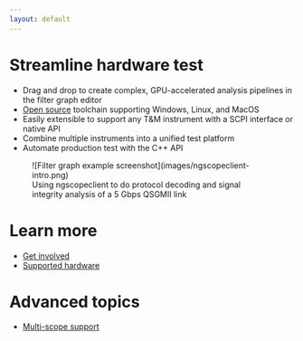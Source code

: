 ```yaml
---
layout: default
---
```


# Streamline hardware test

* Drag and drop to create complex, GPU-accelerated analysis pipelines in the filter graph editor
* [Open source](https://www.github.com/glscopeclient/scopehal-apps) toolchain supporting Windows, Linux, and MacOS
* Easily extensible to support any T&M instrument with a SCPI interface or native API
* Combine multiple instruments into a unified test platform
* Automate production test with the C++ API

<figure>
![Filter graph example screenshot](images/ngscopeclient-intro.png)
<figcaption>Using ngscopeclient to do protocol decoding and signal integrity analysis of a 5 Gbps QSGMII link</figcaption>
</figure>

# Learn more

* [Get involved](/getinvolved)
* [Supported hardware](/hardware)

# Advanced topics

* [Multi-scope support](/multiscope)

